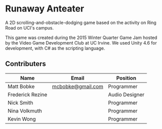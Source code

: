 # Runaway Anteater
A 2D scrolling-and-obstacle-dodging game based on the activity on Ring Road on UCI's campus.

This game was created during the 2015 Winter Quarter Game Jam hosted by the Video Game Development Club at UC Irvine. We used Unity 4.6 for development, with C# as the scripting language.

## Contributers
| Name  | Email | Position |
| ------------- | ------------- | ------------- |
| Matt Bobke  | mcbobke@gmail.com  | Programmer |
| Frederick Rezine | | Audio Designer |
| Nick Smith | | Programmer|
| Nina Volkmuth | | Programmer |
| Kevin Wong | | Programmer |
